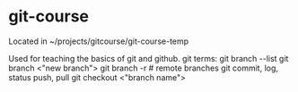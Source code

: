 # git-course

Located in ~/projects/gitcourse/git-course-temp

Used for teaching the basics of git and github.
git terms:
  git branch --list
  git branch  <"new branch">
  git branch -r # remote branches
  git commit, log, status push, pull 
  git checkout <"branch name">
